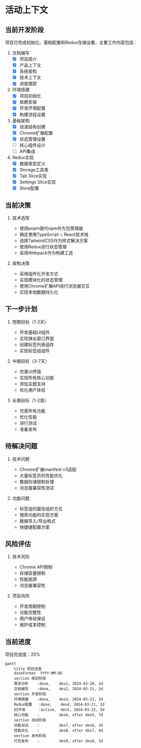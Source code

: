 # 活动上下文

## 当前开发阶段

项目已完成初始化、基础配置和Redux存储设置，主要工作内容包括：

1. 文档编写
   - [x] 项目简介
   - [x] 产品上下文
   - [x] 系统架构
   - [x] 技术上下文
   - [x] 进度跟踪

2. 环境搭建
   - [x] 项目初始化
   - [x] 依赖安装
   - [x] 开发环境配置
   - [x] 构建流程设置

3. 基础架构
   - [x] 目录结构创建
   - [x] Chrome扩展配置
   - [x] 状态管理设置
   - [ ] 核心组件设计
   - [ ] API集成

4. Redux实现
   - [x] 数据类型定义
   - [x] Storage工具类
   - [x] Tab Slice实现
   - [x] Settings Slice实现
   - [x] Store配置

## 当前决策

1. 技术选型
   - 使用pnpm替代npm作为包管理器
   - 确定使用TypeScript + React技术栈
   - 选择TailwindCSS作为样式解决方案
   - 使用Redux进行状态管理
   - 采用Webpack作为构建工具

2. 架构决策
   - 采用组件化开发方式
   - 实现模块化的状态管理
   - 使用Chrome扩展API进行浏览器交互
   - 实现本地数据持久化

## 下一步计划

1. 短期目标（1-2天）
   - 开发基础UI组件
   - 实现弹出窗口界面
   - 创建标签列表组件
   - 实现标签组组件

2. 中期目标（3-7天）
   - 完善UI界面
   - 实现所有核心功能
   - 添加主题支持
   - 优化用户体验

3. 长期目标（1-2周）
   - 完善所有功能
   - 优化性能
   - 进行测试
   - 准备发布

## 待解决问题

1. 技术问题
   - Chrome扩展manifest v3适配
   - 大量标签页的性能优化
   - 数据存储限制处理
   - 浏览器兼容性测试

2. 功能问题
   - 标签组的最佳组织方式
   - 搜索功能的实现方案
   - 数据导入/导出格式
   - 快捷键配置方案

## 风险评估

1. 技术风险
   - Chrome API限制
   - 存储容量限制
   - 性能瓶颈
   - 浏览器兼容性

2. 项目风险
   - 开发周期控制
   - 功能完整性
   - 用户体验保证
   - 维护成本控制

## 当前进度

项目完成度：25%

```mermaid
gantt
    title 项目进度
    dateFormat  YYYY-MM-DD
    section 规划阶段
    需求分析    :done,    des1, 2024-03-20, 2d
    文档编写    :done,    des2, 2024-03-21, 2d
    section 开发阶段
    环境搭建    :done,    des3, 2024-03-21, 3d
    Redux配置   :done,    des4, 2024-03-21, 1d
    UI开发      :active,  des5, 2024-03-22, 5d
    核心功能    :         des6, after des5, 7d
    section 测试阶段
    功能测试    :         des7, after des6, 3d
    性能优化    :         des8, after des7, 4d
    section 发布阶段
    打包发布    :         des9, after des8, 2d
``` 